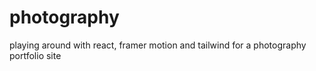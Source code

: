 # photography
playing around with react, framer motion and tailwind for a photography portfolio site
